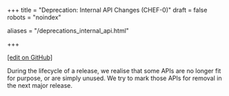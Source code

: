 +++
title = "Deprecation: Internal API Changes (CHEF-0)"
draft = false
robots = "noindex"


aliases = "/deprecations_internal_api.html"


  
    
    
    
    
+++    

[\[edit on GitHub\]](https://github.com/chef/chef-web-docs/blob/master/content/deprecations_internal_api.md)



During the lifecycle of a release, we realise that some APIs are no
longer fit for purpose, or are simply unused. We try to mark those APIs
for removal in the next major release.
